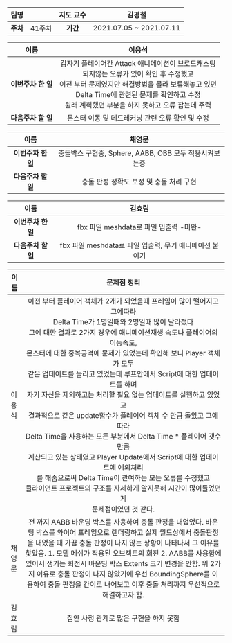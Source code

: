 |   팀명   |        | 지도 교수 |         김경철          |
| :------: | :----: | :-------: | :---------------------: |
| **주차** | 41주차 | **기간**  | 2021.07.05 ~ 2021.07.11 |

|        이름        |                            이용석                            |
| :----------------: | :----------------------------------------------------------: |
| **이번주차 한 일** | 갑자기 플레이어간 Attack 애니메이션이 브로드캐스팅 <br /> 되지않는 오류가 있어 확인 후 수정했고<br /> 이전 부터 문제였지만 해결방법을 몰라 보류해놓고 있던 <br /> Delta Time에 관련된 문제를 확인하고 수정<br /> 원래 계획했던 부분을 하지 못하고 오류 잡는데 주력 |
| **다음주차 할 일** |       몬스터 이동 및 데드레커닝 관련 오류 확인 및 수정       |

|        이름        |                         채영문                         |
| :----------------: | :----------------------------------------------------: |
| **이번주차 한 일** | 충돌박스 구현중, Sphere, AABB, OBB 모두 적용시켜보는중 |
| **다음주차 할 일** |        충돌 판정 정확도 보정 및 충돌 처리 구현         |

|        이름        |                         김효림                          |
| :----------------: | :-----------------------------------------------------: |
| **이번주차 한 일** |         fbx 파일 meshdata로 파일 입출력 -미완-          |
| **다음주차 할 일** | fbx 파일 meshdata로 파일 입출력, 무기 애니메이션 붙이기 |

| 이름   |                         문제점 정리                          |
| ------ | :----------------------------------------------------------: |
| 이용석 | 이전 부터 플레이어 객체가 2개가 되었을때 프레임이 많이 떨어지고 그에따라<br /> Delta Time가 1명일때와 2명일때 많이 달라졌다 <br /> 그에 대한 결과로 2가지 경우에 애니메이션재생 속도나 플레이어의 이동속도, <br /> 몬스터에 대한 중복공격에 문제가 있었는데 확인해 보니 Player 객체가 모두 <br /> 같은 업데이트를 돌리고 있었는데 루프안에서 Script에 대한 업데이트를 하며<br /> 자기 자신을 제외하고는 처리할 필요 없는 업데이트를 실행하고 있었고 <br /> 결과적으로 같은 update함수가 플레이어 객체 수 만큼 돌았고 그에따라<br /> Delta Time을 사용하는 모든 부분에서 Delta Time * 플레이어 갯수 만큼<br /> 계산되고 있는 상태였고 Player Update에서 Script에 대한 업데이트에 예외처리<br /> 를 해줌으로써 Delta Time이 관여하는 모든 오류를 수정했고 <br /> 클라이언트 프로젝트의 구조를 자세하게 알지못해 시간이 많이들었던게 <br /> 문제점이였던 것 같다. |
| 채영문 | 전 까지 AABB 바운딩 박스를 사용하여 충돌 판정을 내었었다. 바운딩 박스를 와이어 프레임으로 렌더링하고 실제 월드상에서 충돌판정을 내었을 때 가끔 충돌 판정이 나지 않는 상황이 나타나서 그 이유를 찾았음. 1. 모델 메쉬가 적용된 오브젝트의 회전 2. AABB를 사용함에 있어서 생기는 회전시 바운딩 박스 Extents 크기 변경을 안함. 위 2가지 이유로 충돌 판정이 나지 않았기에 우선 BoundingSphere를 이용하여 충돌 판정을 간이로 내어보고 이후 충돌 처리까지 우선적으로 해결하고자 함. |
| 김효림 |            집안 사정 관계로 많은 구현을 하지 못함            |

